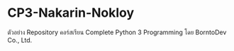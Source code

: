 # CP3-Nakarin-Nokloy
ตัวอย่าง Repository คอร์สเรียน Complete Python 3 Programming โดย BorntoDev Co., Ltd. 
